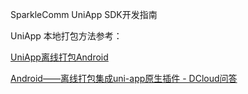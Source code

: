 SparkleComm UniApp SDK开发指南

UniApp 本地打包方法参考：

[UniApp离线打包Android](https://nativesupport.dcloud.net.cn/AppDocs/usesdk/android.html)

[Android——离线打包集成uni-app原生插件 - DCloud问答](https://ask.dcloud.net.cn/article/35763)
